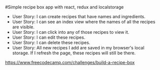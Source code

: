 #Simple recipe box app with react, redux and localstorage


* User Story: I can create recipes that have names and ingredients.
* User Story: I can see an index view where the names of all the recipes are visible.
* User Story: I can click into any of those recipes to view it.
* User Story: I can edit these recipes.
* User Story: I can delete these recipes.
* User Story: All new recipes I add are saved in my browser's local storage. If I refresh the page, these recipes will still be there.

https://www.freecodecamp.com/challenges/build-a-recipe-box